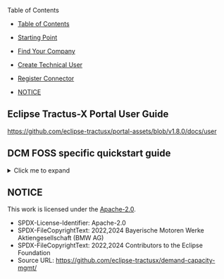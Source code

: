 

Table of Contents
  - [Table of Contents](#table-of-contents)
  - [Starting Point](#starting-point)
  - [Find Your Company](#find-your-company)
  - [Create Technical User](#create-technical-user)
  - [Register Connector](#register-connector)
    
  - [NOTICE](#notice)

## Eclipse Tractus-X Portal User Guide
https://github.com/eclipse-tractusx/portal-assets/blob/v1.8.0/docs/user

## DCM FOSS specific quickstart guide

<details>
  <summary>Click me to expand</summary>

## Starting Point

In order to participate in the Demand and Capacity Management usecase within a dataspace your company must be known within the dataspace. This usually involves registering with an operational company, granting you access to a dataspace portal.

As of April 2024 the following OpCos and their respective portals are known:

| OpCo|Portal |
|----|----|
|https://www.cofinity-x.com/|https://portal.cofinity-x.com/|

## Find Your Company

When you go to the Portal website that is relevant to you, you will find a screen similar to this:

![Portal Page](media/portal.png)

Then you can search for your company, using the search bar, in this case we will search for the company DCM, and this is what we are going to see:

![Portal Search Page](media/portal-search-company.png)

Now, if you click on your company, you will be redirected to the login page, where you can submit your credentials, given when you registered on the portal.

![Portal Login page](media/portal-login.png)

After the login, you will go to the Portal main page.

![Portal Main Page](media/portal-main-page.png)

## Create Technical User

To create a new Technical User for the EDC, click on the blue icon, on the right top side of your screen, and then select `User Management`.

![Portal Details ](media/portal-details.png)

You will then be redirected to the following page:

![Portal User Management Page](media/portal-user-management.png)

Click on `Technical User Management` and you will go to the following page:

![Portal Technical User Page](media/technical-user.png)

Select `Create Technical User`, and this window will appear:

![Portal Create Technical User Window](media/create-user.png)

Fill the forms with a `Name`, a `Description` and select `Identity Wallet Management`. 
Finally scroll down and select `confirm`.

And your user is now created.


## Register Connector

To register a new connector for the EDC, click on the blue icon, on the right top side of your screen, and then select `Technical Integration`.

![Portal Details ](media/portal-details.png)


You will be redirected to his page:

![Portal Connector](media/portal-connector.png)

On this page you can see every connector that you have previous registered and register a new one.
If we click on `Register Connector` the following window will open.

![Portal Register Connector First Window](media/portal-register-connector.png)

You will select `Connect company connector` and then `Next`.

After that, a new form will appear:

![Portal Register Connector Second Window](media/register-connector.png)

Fill the forms with a `Connector Name`, a `Connector URL/EndPoint` (Must be https) and a `Two Digit country code` (Must be in capital letters).
Finally select `confirm`.

And your connector is now registered.

</details>

## NOTICE

This work is licensed under the [Apache-2.0](https://www.apache.org/licenses/LICENSE-2.0).

- SPDX-License-Identifier: Apache-2.0
- SPDX-FileCopyrightText: 2022,2024 Bayerische Motoren Werke Aktiengesellschaft (BMW AG)
- SPDX-FileCopyrightText: 2022,2024 Contributors to the Eclipse Foundation
- Source URL: https://github.com/eclipse-tractusx/demand-capacity-mgmt/
